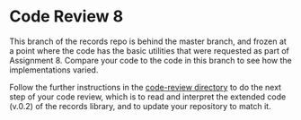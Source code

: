 
# Code Review 8 

This branch of the records repo is behind the master branch, and frozen 
at a point where the code has the basic utilities that were requested as part
of Assignment 8. Compare your code to the code in this branch to see how 
the implementations varied. 

Follow the further instructions in the [code-review directory](https://github.com/programming-for-bio/8-python-web/tree/master/Code-Review) to do the next step
of your code review, which is to read and interpret the extended code (v.0.2)
of the records library, and to update your repository to match it. 

